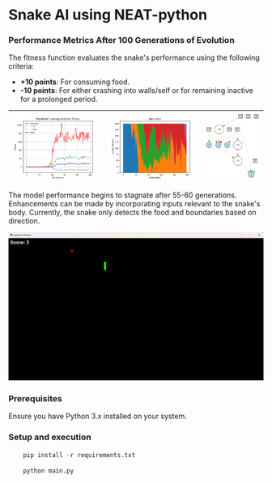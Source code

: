 <h1>
    Snake AI using NEAT-python
</h1>


### Performance Metrics After 100 Generations of Evolution

The fitness function evaluates the snake's performance using the following criteria:
- **+10 points**: For consuming food.
- **-10 points**: For either crashing into walls/self or for remaining inactive for a prolonged period.

| ![Avg fitness over time](images/Figure_1.png) | ![Speciation](images/speciation.png) | ![Node Visualization](images/visualize.png) |
|--------------------------------------------|---------------------------------------------|-----------------------------------------|

<p>
    The model performance begins to stagnate after 55-60 generations. Enhancements can be made by incorporating inputs relevant to the snake's body. Currently, the snake only detects the food and boundaries based on direction.
</p>

![showcase](images/showcase.gif)

<h3>
    Prerequisites
</h3>
<p>
    Ensure you have Python 3.x installed on your system.
</p>

<h3>
    Setup and execution
</h3>

    
```python
    pip install -r requirements.txt
```


```python
    python main.py
```
